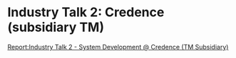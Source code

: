 # Industry Talk 2: Credence (subsidiary TM)

[Report:Industry Talk 2 - System Development @ Credence (TM Subsidiary)](https://github.com/miqbaltariq/SECP1513/files/14151489/Assignment.3_Industry.Talk.2.Report_Penang.Cendol.Group.pdf)
